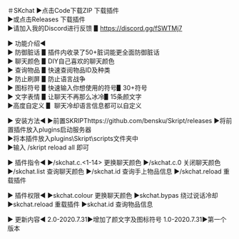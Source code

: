 ＃SKchat
▶点击Code下载ZIP 下载插件  
▶或点击Releases 下载插件  
▶请加入我的Discord进行反馈 ▋https://discord.gg/fSWTMj7  

▶ 功能介绍◀  
▶ 防御脏话 ▋插件内收录了50+脏词能更全面防御脏话  
▶ 聊天颜色 ▋DIY自己喜欢的聊天颜色                          
▶ 查询物品 ▋快速查阅物品ID及种类                          
▶ 防止刷屏 ▋防止语言战争     
▶ 图标符号 ▋快速输入你想使用的符号▋30+符号  
▶ 文字表情 ▋让聊天不再那么冰冷▋15条颜文字                           
▶高度自定义 ▋ 聊天冷却语言信息都可以自定义  

▶ 安装方法◀
▶前置SKRIPThttps://github.com/bensku/Skript/releases
▶将前置插件放入plugins启动服务器               
▶将本插件放入plugins\Skript\scripts文件夹中   
▶输入 /skript reload all 即可     

▶ 插件指令◀
▶/skchat.c.<1-14> 更换聊天颜色
▶/skchat.c.0 关闭聊天颜色
▶/skchat.list 查询聊天颜色
▶/skchat.id 查询手上物品信息
▶/skchat.reload 重载插件

▶ 插件权限◀
▶skchat.colour 更换聊天颜色
▶skchat.bypas 绕过说话冷却
▶skchat.reload 重载插件
▶skchat.id 查询物品信息

▶ 更新内容◀
2.0-2020.7.31▶增加了颜文字及图标符号
1.0-2020.7.31▶第一个版本
